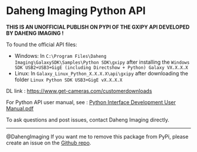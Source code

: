 # Daheng Imaging Python API

**THIS IS AN UNOFFICIAL PUBLISH ON PYPI OF THE GXIPY API DEVELOPED BY DAHENG IMAGING !**  

To found the official API files:
- Windows: In `C:\Program Files\Daheng Imaging\GalaxySDK\Samples\Python SDK\gxipy` after installing the `Windows SDK USB2+USB3+GigE (including Directshow + Python) Galaxy VX.X.X.X`
- Linux: In `Galaxy_Linux_Python_X.X.X.X\api\gxipy` after downloading the folder `Linux Python SDK USB3+GigE vX.X.X.X`

DL link : https://www.get-cameras.com/customerdownloads

For Python API user manual, see : [Python Interface Development User Manual.pdf](https://github.com/maximecharriere/iai-gxipy/blob/main/Python%20Interface%20Development%20User%20Manual.pdf)

To ask questions and post issues, contact Daheng Imaging directly.  

---
@DahengImaging If you want me to remove this package from PyPi, please create an issue on the [Github repo](https://github.com/maximecharriere/iai-gxipy).
